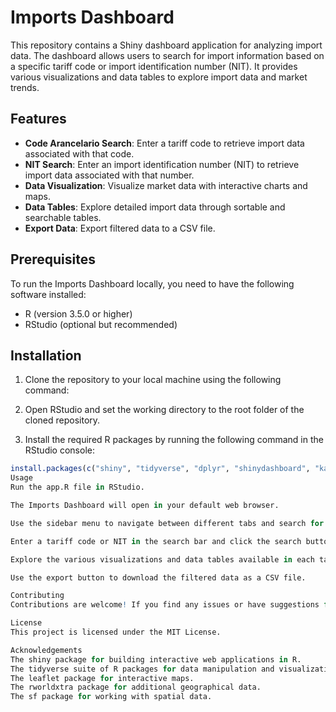 # Imports Dashboard

This repository contains a Shiny dashboard application for analyzing import data. The dashboard allows users to search for import information based on a specific tariff code or import identification number (NIT). It provides various visualizations and data tables to explore import data and market trends.

## Features

- **Code Arancelario Search**: Enter a tariff code to retrieve import data associated with that code.
- **NIT Search**: Enter an import identification number (NIT) to retrieve import data associated with that number.
- **Data Visualization**: Visualize market data with interactive charts and maps.
- **Data Tables**: Explore detailed import data through sortable and searchable tables.
- **Export Data**: Export filtered data to a CSV file.

## Prerequisites

To run the Imports Dashboard locally, you need to have the following software installed:

- R (version 3.5.0 or higher)
- RStudio (optional but recommended)

## Installation

1. Clone the repository to your local machine using the following command:

2. Open RStudio and set the working directory to the root folder of the cloned repository.

3. Install the required R packages by running the following command in the RStudio console:
```R
install.packages(c("shiny", "tidyverse", "dplyr", "shinydashboard", "kableExtra", "DT", "leaflet", "leaflet.extras", "rworldxtra", "raster", "sf"))
Usage
Run the app.R file in RStudio.

The Imports Dashboard will open in your default web browser.

Use the sidebar menu to navigate between different tabs and search for import data.

Enter a tariff code or NIT in the search bar and click the search button to retrieve relevant import data.

Explore the various visualizations and data tables available in each tab to gain insights into import trends and market information.

Use the export button to download the filtered data as a CSV file.

Contributing
Contributions are welcome! If you find any issues or have suggestions for improvements, please open an issue or submit a pull request.

License
This project is licensed under the MIT License.

Acknowledgements
The shiny package for building interactive web applications in R.
The tidyverse suite of R packages for data manipulation and visualization.
The leaflet package for interactive maps.
The rworldxtra package for additional geographical data.
The sf package for working with spatial data.
